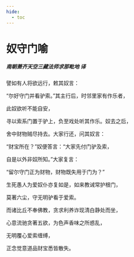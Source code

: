 ```yaml
---
hide:
  - toc
---
```


# **奴守门喻**

##### 南朝萧齐天空三藏法师求那毗地 译

譬如有人将欲远行，敕其奴言：

“尔好守门并看驴索。”其主行后，时邻里家有作乐者，

此奴欲听不能自安，

寻以索系门置于驴上，负至戏处听其作乐。奴去之后，

舍中财物贼尽持去。大家行还，问其奴言：

“财宝所在？”奴便答言：“大家先付门驴及索，

自是以外非奴所知。”大家复言：

“留尔守门正为财物，财物既失用于门为？”

生死愚人为爱奴仆亦复如是，如来教诫常护根门，

莫著六尘，守无明驴看于爱索。

而诸比丘不奉佛教，贪求利养诈现清白静处而坐，

心意流驰贪著五欲，为色声香味之所惑乱，

无明覆心爱索缠缚，

正念觉意道品财宝悉皆散失。